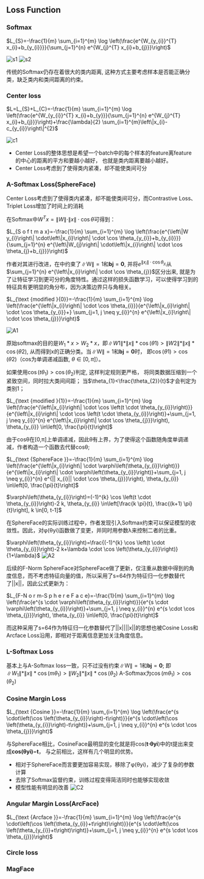## Loss Function
### Softmax
$L_{S}=-\frac{1}{m} \sum_{i=1}^{m} \log \left(\frac{e^{W_{y_{i}}^{T} x_{i}+b_{y_{i}}}}{\sum_{j=1}^{n} e^{W_{j}^{T} x_{i}+b_{j}}}\right)$

![s1](./imgs/Face_Recognition/softmax.png) 
![s2](./imgs/Face_Recognition/softmax2.png) 

传统的Softmax仍存在着很大的类内距离, 这种方式主要考虑样本是否能正确分类，缺乏类内和类间距离的约束。


### Center loss
$L=L_{S}+L_{C}=-\frac{1}{m} \sum_{i=1}^{m} \log \left(\frac{e^{W_{y_{i}}^{T} x_{i}+b_{y}}}{\sum_{j=1}^{n} e^{W_{j}^{T} x_{i}+b_{j}}}\right)+\frac{\lambda}{2} \sum_{i=1}^{m}\left\|x_{i}-c_{y_{i}}\right\|^{2}$

![c1](./imgs/Face_Recognition/centerloss.png) 
- Center Loss的整体思想是希望一个batch中的每个样本的feature离feature 的中心的距离的平方和要越小越好，
也就是类内距离要越小越好。
- Center Loss考虑到了使得类内紧凑，却不能使类间可分

### A-Softmax Loss(SphereFace)
Center Loss考虑到了使得类内紧凑，却不能使类间可分，而Contrastive Loss、Triplet Loss增加了时间上的消耗

在Softmax中$W^{T} x=\|W\| \cdot\|x\| \cdot \cos \theta$可得到：

$L_{S o f t m a x}=-\frac{1}{m} \sum_{i=1}^{m} \log \left(\frac{e^{\left\|W y_{i}\right\| \cdot\left\|x_{i}\right\| \cdot \cos \theta_{y_{i}}+b_{y_{i}}}}{\sum_{j=1}^{n} e^{\left\|W_{j}\right\| \cdot\left\|x_{i}\right\| \cdot \cos \theta_{j}+b_{j}}}\right)$

作者对其进行改进，在中约束了$\|\mathrm{W}\|=1$和$\mathbf{b j}=\mathbf{0}$, 
并将$e^{\left\|x_{i}\right\| \cdot \cos \theta_{y_{i}}}$从$\sum_{j=1}^{n} e^{\left\|x_{i}\right\| \cdot \cos \theta_{j}}$区分出来, 
就是为了让特征学习到更可分的角度特性。通过这样的损失函数学习，可以使得学习到的特征具有更明显的角分布，因为决策边界只与角相关。

$L_{\text {modified }{0}}=-\frac{1}{m} \sum_{i=1}^{m} \log \left(\frac{e^{\left\|x_{i}\right\| \cdot \cos \theta_{i}}}{e^{\left\|x_{i}\right\| \cdot \cos \theta_{y_{i}}+} \sum_{j=1, j \neq y_{i}}^{n} e^{\left\|x_{i}\right\| \cdot \cos \theta_{j}}}\right)$

![A1](./imgs/Face_Recognition/SphereFace.png) 

原始softmax的目的是$W_{1} * x>W_{2} * x$，即$\|W 1\| *\|x\| * \cos (\theta 1)>\|W 2\| *\|x\| * \cos (\theta 2)$, 从而得到x的正确分类。当$\|\mathrm{W}\|=1$和$\mathbf{b j}=\mathbf{0}$时，
即$\cos (\theta 1)>\cos (\theta 2)$（cos为单调递减函数, $\theta \in\left[0, {\pi}\right]$）。

如果使用$\cos \left(t \theta_{1}\right)>\cos \left(\theta_{2}\right)$判定, 这样判定规则更严格，
将同类数据压缩到一个紧致空间，同时拉大类间间距；
当$\theta_{1}<\frac{\theta_{2}}{t}$才会判定为类别1；

$L_{\text {modified }{1}}=-\frac{1}{m} \sum_{i=1}^{m} \log \left(\frac{e^{\left\|x_{i}\right\| \cdot \cos \left(t \cdot \theta_{y_{i}}\right)}}{e^{\left\|x_{i}\right\| \cdot \cos \left(t \cdot \theta_{y_{i}}\right)}+\sum_{j=1, j \neq y_{i}}^{n} e^{\left\|x_{i}\right\| \cdot \cos \theta_{j}}}\right), \theta_{y_{i}} \in\left[0, \frac{\pi}{t}\right]$

由于cosθ在[0,π]上单调递减，因此θ有上界，为了使得这个函数随角度单调递减，作者构造一个函数去代替cosθ;

$L_{\text {SphereFace }}=-\frac{1}{m} \sum_{i=1}^{m} \log \left(\frac{e^{\left\|x_{i}\right\| \cdot \varphi\left(\theta_{y_{i}}\right)}}{e^{\left\|x_{i}\right\| \cdot \varphi\left(\theta_{y_{i}}\right)}+\sum_{j=1, j \neq y_{i}}^{n} e^{|| x_{i}|| \cdot \cos \theta_{j}}}\right), \theta_{y_{i}} \in\left[0, \frac{\pi}{t}\right]$

$\varphi\left(\theta_{y_{i}}\right)=(-1)^{k} \cos \left(t \cdot \theta_{y_{i}}\right)-2 k, \theta_{y_{i}} \in\left[\frac{k \pi}{t}, \frac{(k+1) \pi}{t}\right], k \in[0, t-1]$

在SphereFace的实际训练过程中，作者发现引入Softmax约束可以保证模型的收敛性。因此，对φ(θyi)函数做了变更，并同时用参数λ来控制二者的比重。

$\varphi\left(\theta_{y_{i}}\right)=\frac{(-1)^{k} \cos \left(t \cdot \theta_{y_{i}}\right)-2 k+\lambda \cdot \cos \left(\theta_{y_{i}}\right)}{1+\lambda}$
![A2](./imgs/Face_Recognition/SphereFace2.png) 

后续的F-Norm SphereFace对SphereFace做了更新，仅注重从数据中得到的角度信息，而不考虑特征向量的值，所以采用了s=64作为特征归一化参数替代了||x||，因此公式更新为： 

$L_{F-N o r m-S p h e r e F a c e}=-\frac{1}{m} \sum_{i=1}^{m} \log \left(\frac{e^{s \cdot \varphi\left(\theta_{y_{i}}\right)}}{e^{s \cdot \varphi\left(\theta_{y_{i}}\right)}+\sum_{j=1, j \neq y_{i}}^{n} e^{s \cdot \cos \theta_{j}}}\right), \theta_{y_{i}} \in\left[0, \frac{\pi}{t}\right]$

而这种采用了s=64作为特征归一化参数替代了||x||||x||的思想也被Cosine Loss和Arcface Loss沿用，即相对于距离信息更加关注角度信息。

### L-Softmax Loss
基本上与A-Softmax loss一致，只不过没有约束$\|\mathrm{W}\|=1$和$\mathbf{b j}=\mathbf{0}$;
即$\left\|W_{1}\right\| *\|x\| * \cos \left(m \theta_{1}\right)>\left\|W_{2}\right\| *\|x\| * \cos \left(\theta_{2}\right)$
A-Softmax为$\cos \left(m \theta_{1}\right)>\cos \left(\theta_{2}\right)$



### Cosine Margin Loss
$L_{\text {Cosine }}=-\frac{1}{m} \sum_{i=1}^{m} \log \left(\frac{e^{s \cdot\left(\cos \left(\theta_{y_{i}}\right)-t\right)}}{e^{s \cdot\left(\cos \left(\theta_{y_{i}}\right)-t\right)}+\sum_{j=1, j \neq y_{i}}^{n} e^{s \cdot \cos \theta_{j}}}\right)$

与SphereFace相比，CosineFace最明显的变化就是将cos(**t⋅θyi**)中的t提出来变成**cos(θyi)−t**，
与之前相比，这样有几个明显的优势。
- 相对于SphereFace而言要更加容易实现，移除了φ(θyi)，减少了复杂的参数计算
- 去除了Softmax监督约束，训练过程变得简洁同时也能够实现收敛
- 模型性能有明显的改善
![C2](./imgs/Face_Recognition/CosineLoss.png) 


### Angular Margin Loss(ArcFace)
$L_{\text {Arcface }}=-\frac{1}{m} \sum_{i=1}^{m} \log \left(\frac{e^{s \cdot\left(\cos \left(\theta_{y_{i}}+t\right)\right)}}{e^{s \cdot\left(\cos \left(\theta_{y_{i}}+t\right)\right)}+\sum_{j=1, j \neq y_{i}}^{n} e^{s \cdot \cos \theta_{j}}}\right)$


### Circle loss


### MagFace


